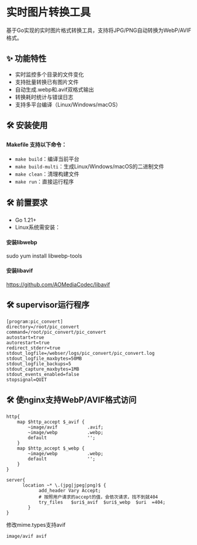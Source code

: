 # 实时图片转换工具

基于Go实现的实时图片格式转换工具，支持将JPG/PNG自动转换为WebP/AVIF格式。

## ✨ 功能特性
- 实时监控多个目录的文件变化
- 支持批量转换已有图片文件
- 自动生成.webp和.avif双格式输出
- 转换耗时统计与错误日志
- 支持多平台编译（Linux/Windows/macOS）

## 🛠️ 安装使用
#### Makefile 支持以下命令：
 - `make build`：编译当前平台
 - `make build-multi`：生成Linux/Windows/macOS的二进制文件
 - `make clean`：清理构建文件
 - `make run`：直接运行程序

## 🛠️ 前置要求
- Go 1.21+
- Linux系统需安装：
#### 安装libwebp
  sudo yum install libwebp-tools

#### 安装libavif
  https://github.com/AOMediaCodec/libavif

## 🛠️ supervisor运行程序
```
[program:pic_convert]
directory=/root/pic_convert
command=/root/pic_convert/pic_convert
autostart=true
autorestart=true
redirect_stderr=true
stdout_logfile=/webser/logs/pic_convert/pic_convert.log
stdout_logfile_maxbytes=50MB
stdout_logfile_backups=5
stdout_capture_maxbytes=1MB
stdout_events_enabled=false
stopsignal=QUIT
```

## 🛠️ 使nginx支持WebP/AVIF格式访问
```
http{
    map $http_accept $_avif {
        ~image/avif           .avif;
        ~image/webp           .webp;
        default               '';
    }
    map $http_accept $_webp {
        ~image/webp           .webp;
        default               '';
    }
}

server{
      location ~* \.(jpg|jpeg|png)$ {
            add_header Vary Accept;
            # 按照用户请求的accept的值，会依次请求，找不到就404
            try_files   $uri$_avif  $uri$_webp  $uri  =404;
        }
}
```
修改mime.types支持avif
```
image/avif avif
``` 
